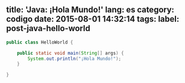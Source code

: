 title: 'Java: ¡Hola Mundo!'
lang: es
category: codigo
date: 2015-08-01 14:32:14
tags:
label: post-java-hello-world
---

```java
public class HelloWorld {

	public static void main(String[] args) {
		System.out.println("¡Hola Mundo!");
	}

}
```
